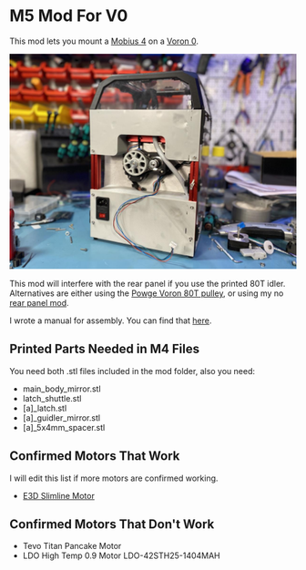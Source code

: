 ﻿# M5 Mod For V0
This mod lets you mount a [Mobius 4](https://github.com/VoronDesign/Mobius-Extruder) on a [Voron 0](https://github.com/VoronDesign/Voron-0).

![](./example.jpg)

This mod will interfere with the rear panel if you use the printed 80T idler.
Alternatives are either using the [Powge Voron 80T pulley](https://s.click.aliexpress.com/e/_ABNQZZ), or using my no [rear panel mod](../Easy_Access_Rear_Panels_v0).

I wrote a manual for assembly. You can find that [here](./Manual.pdf).

## Printed Parts Needed in M4 Files
You need both .stl files included in the mod folder, also you need:
- main_body_mirror.stl
- latch_shuttle.stl
- [a]_latch.stl
- [a]_guidler_mirror.stl
- [a]_5x4mm_spacer.stl

## Confirmed Motors That Work
I will edit this list if more motors are confirmed working.
- [E3D Slimline Motor](https://e3d-online.com/collections/motors/products/motors)

## Confirmed Motors That Don't Work
- Tevo Titan Pancake Motor
- LDO High Temp 0.9 Motor LDO-42STH25-1404MAH
